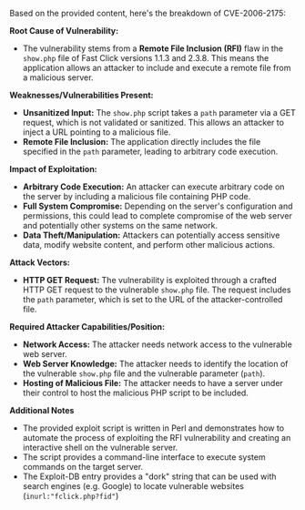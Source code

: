 Based on the provided content, here's the breakdown of CVE-2006-2175:

**Root Cause of Vulnerability:**

*   The vulnerability stems from a **Remote File Inclusion (RFI)** flaw in the `show.php` file of Fast Click versions 1.1.3 and 2.3.8. This means the application allows an attacker to include and execute a remote file from a malicious server.

**Weaknesses/Vulnerabilities Present:**

*   **Unsanitized Input:** The `show.php` script takes a `path` parameter via a GET request, which is not validated or sanitized. This allows an attacker to inject a URL pointing to a malicious file.
*   **Remote File Inclusion:** The application directly includes the file specified in the `path` parameter, leading to arbitrary code execution.

**Impact of Exploitation:**

*   **Arbitrary Code Execution:** An attacker can execute arbitrary code on the server by including a malicious file containing PHP code.
*   **Full System Compromise:**  Depending on the server's configuration and permissions, this could lead to complete compromise of the web server and potentially other systems on the same network.
*   **Data Theft/Manipulation:**  Attackers can potentially access sensitive data, modify website content, and perform other malicious actions.

**Attack Vectors:**

*   **HTTP GET Request:** The vulnerability is exploited through a crafted HTTP GET request to the vulnerable `show.php` file. The request includes the `path` parameter, which is set to the URL of the attacker-controlled file.

**Required Attacker Capabilities/Position:**

*   **Network Access:** The attacker needs network access to the vulnerable web server.
*   **Web Server Knowledge:**  The attacker needs to identify the location of the vulnerable `show.php` file and the vulnerable parameter (`path`).
*   **Hosting of Malicious File:** The attacker needs to have a server under their control to host the malicious PHP script to be included.

**Additional Notes**

* The provided exploit script is written in Perl and demonstrates how to automate the process of exploiting the RFI vulnerability and creating an interactive shell on the vulnerable server.
*   The script provides a command-line interface to execute system commands on the target server.
*  The Exploit-DB entry provides a "dork" string that can be used with search engines (e.g. Google) to locate vulnerable websites (`inurl:"fclick.php?fid"`)
